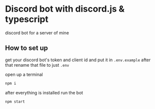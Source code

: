 # Discord bot with discord.js & typescript
discord bot for a server of mine

## How to set up
get your discord bot's token and client id and put it in `.env.example` after that rename that file to just `.env`

open up a terminal
```cmd
npm i 
```
after everything is installed run the bot
```cmd
npm start
```
